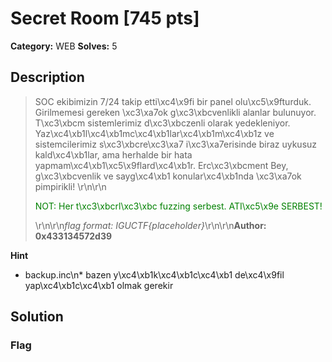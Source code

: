# Secret Room [745 pts]

**Category:** WEB
**Solves:** 5

## Description
>SOC ekibimizin 7/24 takip etti\xc4\x9fi bir panel olu\xc5\x9fturduk. Girilmemesi gereken \xc3\xa7ok g\xc3\xbcvenlikli alanlar bulunuyor. T\xc3\xbcm sistemlerimiz d\xc3\xbczenli olarak yedekleniyor. Yaz\xc4\xb1l\xc4\xb1mc\xc4\xb1lar\xc4\xb1m\xc4\xb1z ve sistemcilerimiz s\xc3\xbcre\xc3\xa7 i\xc3\xa7erisinde biraz uykusuz kald\xc4\xb1lar, ama herhalde bir hata yapmam\xc4\xb1\xc5\x9flard\xc4\xb1r. Erc\xc3\xbcment Bey, g\xc3\xbcvenlik ve sayg\xc4\xb1 konular\xc4\xb1nda \xc3\xa7ok pimpirikli! \r\n\r\n<p style="color: green;">NOT: Her t\xc3\xbcrl\xc3\xbc fuzzing serbest. ATI\xc5\x9e SERBEST!</p>\r\n\r\n*flag format: IGUCTF{placeholder}*\r\n\r\n**Author: 0x433134572d39**

**Hint**
* backup.inc\n* bazen y\xc4\xb1k\xc4\xb1c\xc4\xb1 de\xc4\x9fil yap\xc4\xb1c\xc4\xb1 olmak gerekir

## Solution

### Flag

